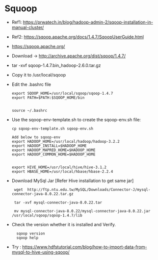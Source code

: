 # Squoop  

- Ref1: https://prwatech.in/blog/hadoop-admin-2/sqoop-installation-in-manual-cluster/

- Ref2: https://sqoop.apache.org/docs/1.4.7/SqoopUserGuide.html
  
- https://sqoop.apache.org/	

- Download -> http://archive.apache.org/dist/sqoop/1.4.7/

- tar  -xvf sqoop-1.4.7.bin_hadoop-2.6.0.tar.gz

- Copy it to /usr/local/sqoop

- Edit the .bashrc file

    ```
	export SQOOP_HOME=/usr/local/sqoop/sqoop-1.4.7
	export PATH=$PATH:$SQOOP_HOME/bin
	
	
	source ~/.bashrc

	```
	
- Use the sqoop-env-template.sh to create the sqoop-env.sh file:

  ```
  cp sqoop-env-template.sh sqoop-env.sh
  
  Add below to sqoop-env 
  export HADOOP_HOME=/usr/local/hadoop/hadoop-3.2.2
  export HADOOP_INSTALL=$HADOOP_HOME
  export HADOOP_MAPRED_HOME=$HADOOP_HOME
  export HADOOP_COMMON_HOME=$HADOOP_HOME
  
  
  export HIVE_HOME=/usr/local/hive/hive-3.1.2
  export HBASE_HOME=/usr/local/hbase/hbase-2.2.4
  ``` 

- Download MySql Jar [Refer Hive installation to get same jar]
 
  ```
   wget  http://ftp.ntu.edu.tw/MySQL/Downloads/Connector-J/mysql-connector-java-8.0.22.tar.gz
   
   tar -xvf mysql-connector-java-8.0.22.tar
   
   mv mysql-connector-java-8.0.22/mysql-connector-java-8.0.22.jar /usr/local/sqoop/sqoop-1.4.7/lib
  ``` 
  
- Check the version whether it is installed and Verify. 

   ```
     sqoop version
     sqoop help
   ```   
	
- Try : https://www.hdfstutorial.com/blog/how-to-import-data-from-mysql-to-hive-using-sqoop/
 

   
	